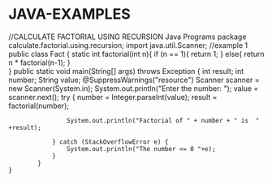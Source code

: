 # JAVA-EXAMPLES
//CALCULATE FACTORIAL USING RECURSION
Java Programs
package calculate.factorial.using.recursion;
import java.util.Scanner; //example 1 
public class Fact {
	static int factorial(int n){
		if (n == 1){
			return 1;
		}
		else{
		    return n * factorial(n-1);
		}	
	}
	public static void main(String[] args) throws Exception {
		int result;
		int number;
		String value;
			@SuppressWarnings("resource")
			Scanner scanner = new Scanner(System.in);
				System.out.println("Enter the number: ");
				value = scanner.next();
				try {
					number = Integer.parseInt(value);
					result = factorial(number);
				
					System.out.println("Factorial of " + number + " is  " +result);
					
				} catch (StackOverflowError e) {
					System.out.println("The number <= 0 "+e);
				}	
			}
	}
	

